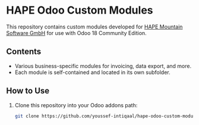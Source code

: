 # HAPE Odoo Custom Modules

This repository contains custom modules developed for [HAPE Mountain Software GmbH](https://mountain.co.at) for use with Odoo 18 Community Edition.

## Contents
- Various business-specific modules for invoicing, data export, and more.
- Each module is self-contained and located in its own subfolder.

## How to Use
1. Clone this repository into your Odoo addons path:
   ```bash
   git clone https://github.com/youssef-intiqaal/hape-odoo-custom-modules.git
